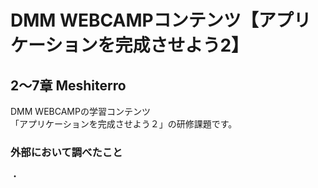 # DMM WEBCAMPコンテンツ【アプリケーションを完成させよう2】
## 2〜7章 Meshiterro
DMM WEBCAMPの学習コンテンツ<br>
「アプリケーションを完成させよう２」の研修課題です。

### 外部において調べたこと
・